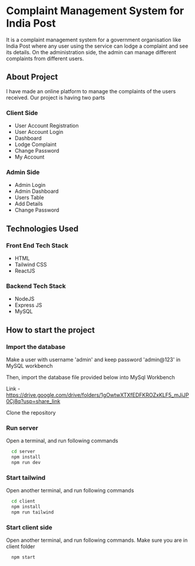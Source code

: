 
# Complaint Management System for India Post
It is a complaint management system for a government organisation like India Post 
where any user using the service can lodge a complaint and see its details. 
On the administration side, the admin can manage different complaints from 
different users.

## About Project

I have made an online platform to manage the complaints of the users received. 
Our project is having two parts

### Client Side
- User Account Registration
- User Account Login
- Dashboard
- Lodge Complaint
- Change Password
- My Account

### Admin Side

- Admin Login
- Admin Dashboard
- Users Table
- Add Details
- Change Password


## Technologies Used

### Front End Tech Stack
- HTML
- Tailwind CSS
- ReactJS

### Backend Tech Stack
- NodeJS
- Express JS
- MySQL

## How to start the project

### Import the database

Make a user with username 'admin' and keep password 'admin@123' in MySQL workbench

Then, import the database file provided below into MySql Workbench

Link - https://drive.google.com/drive/folders/1gOwtwXTXfEDFKROZxKLF5_mJiJP0Cj8q?usp=share_link


Clone the repository

### Run server

Open a terminal, and run following commands


```bash
  cd server
  npm install
  npm run dev
```


### Start tailwind

Open another terminal, and run following commands

```bash
  cd client
  npm install
  npm run tailwind
```

### Start client side

Open another terminal, and run following commands.
Make sure you are in client folder

```bash
  npm start
```


    
